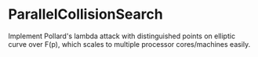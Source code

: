 ParallelCollisionSearch
=======================

Implement Pollard's lambda attack with distinguished points on elliptic curve over F(p), which scales to multiple processor 
cores/machines easily.
